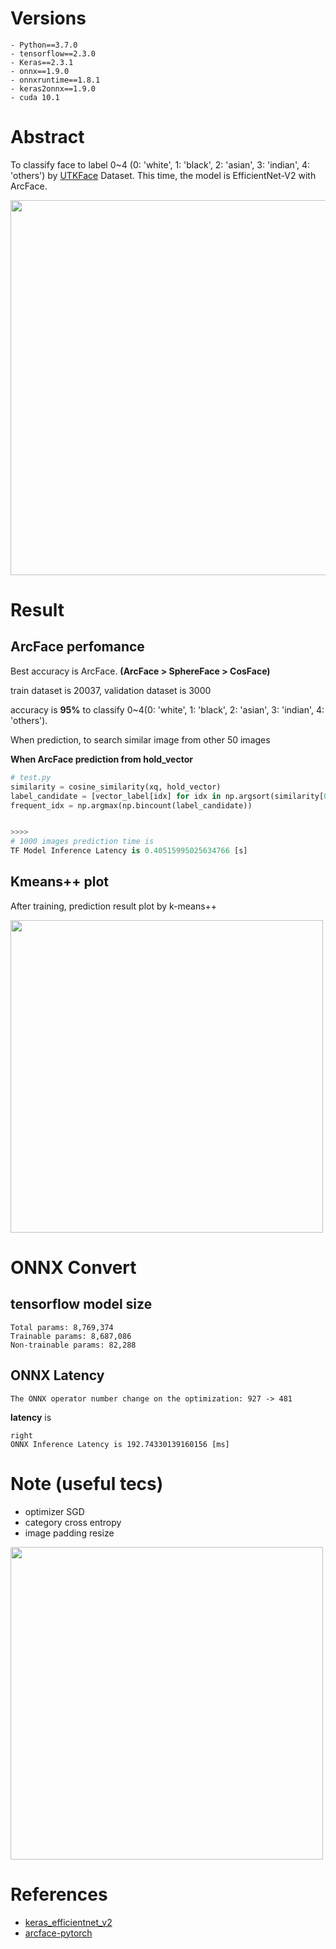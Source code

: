 # Versions
```
- Python==3.7.0
- tensorflow==2.3.0
- Keras==2.3.1
- onnx==1.9.0
- onnxruntime==1.8.1
- keras2onnx==1.9.0
- cuda 10.1
```

# Abstract
To classify face to label 0~4 (0: 'white', 1: 'black', 2: 'asian', 3: 'indian', 4: 'others') by [UTKFace](https://susanqq.github.io/UTKFace/) Dataset.
This time, the model is EfficientNet-V2 with ArcFace.

<img src="https://user-images.githubusercontent.com/48679574/147999774-478d64d8-0961-499e-bb8e-a6d7740acf32.png" width="600px">


# Result

## ArcFace perfomance

Best accuracy is ArcFace. <b>(ArcFace > SphereFace > CosFace)</b>

train dataset is 20037, validation dataset is 3000

accuracy is <b>95%</b> to classify 0~4(0: 'white', 1: 'black', 2: 'asian', 3: 'indian', 4: 'others').

When prediction, to search similar image from other 50 images

<b>When ArcFace prediction from hold_vector</b>
```python
# test.py
similarity = cosine_similarity(xq, hold_vector)
label_candidate = [vector_label[idx] for idx in np.argsort(similarity[0])[::-1][:20]]
frequent_idx = np.argmax(np.bincount(label_candidate))


>>>>
# 1000 images prediction time is
TF Model Inference Latency is 0.40515995025634766 [s]
```


## Kmeans++ plot
After training, prediction result plot by k-means++

<img src="https://user-images.githubusercontent.com/48679574/147999911-fe36644d-4519-4b2e-9386-32d7f37b27cc.png" width="500px">


# ONNX Convert

## tensorflow model size
```
Total params: 8,769,374
Trainable params: 8,687,086
Non-trainable params: 82,288
```

## ONNX Latency 
```The ONNX operator number change on the optimization: 927 -> 481```

<b>latency</b> is 
```
right
ONNX Inference Latency is 192.74330139160156 [ms]
```


# Note (useful tecs)
- optimizer SGD
- category cross entropy
- image padding resize

<img src="https://user-images.githubusercontent.com/48679574/147999782-4e9e84cc-09f1-4a15-994b-1a2cb1f8e8b1.jpeg" width="500px">


# References

- [keras_efficientnet_v2](https://github.com/leondgarse/keras_efficientnet_v2/blob/main/keras_efficientnet_v2/progressive_train_test.py)
- [arcface-pytorch](https://github.com/ronghuaiyang/arcface-pytorch/blob/master/models/metrics.py)

